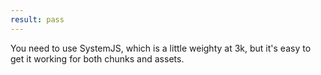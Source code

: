 ```yaml
---
result: pass
---
```


You need to use SystemJS, which is a little weighty at 3k, but it's easy to get it working for both chunks and assets.
